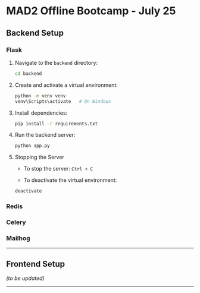 # MAD2 Offline Bootcamp - July 25

## Backend Setup

### Flask

1. Navigate to the `backend` directory:

   ```bash
   cd backend
   ```

2. Create and activate a virtual environment:

   ```bash
   python -m venv venv
   venv\Scripts\activate   # On Windows
   ```

3. Install dependencies:

   ```bash
   pip install -r requirements.txt
   ```

4. Run the backend server:

   ```bash
   python app.py
   ```

5. Stopping the Server

    * To stop the server:
    `Ctrl + C`

    * To deactivate the virtual environment:

    ```bash
    deactivate
    ```
    
### Redis


### Celery


### Mailhog


---

## Frontend Setup

*(to be updated)*

---
